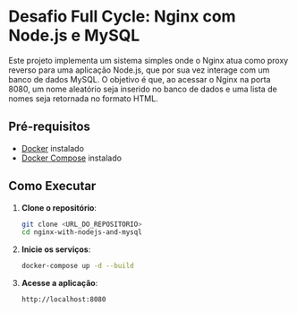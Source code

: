 # Desafio Full Cycle: Nginx com Node.js e MySQL

Este projeto implementa um sistema simples onde o Nginx atua como proxy reverso para uma aplicação Node.js, que por sua vez interage com um banco de dados MySQL. O objetivo é que, ao acessar o Nginx na porta 8080, um nome aleatório seja inserido no banco de dados e uma lista de nomes seja retornada no formato HTML.

## Pré-requisitos

- [Docker](https://www.docker.com/get-started) instalado
- [Docker Compose](https://docs.docker.com/compose/install/) instalado

## Como Executar

1. **Clone o repositório**:

   ```bash
   git clone <URL_DO_REPOSITORIO>
   cd nginx-with-nodejs-and-mysql
   ```

2. **Inicie os serviços**:

   ```bash
   docker-compose up -d --build
   ```

3. **Acesse a aplicação**:

   ```bash
   http://localhost:8080
   ```
